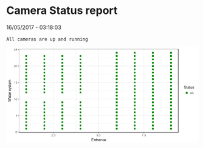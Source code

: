 Camera Status report
================
16/05/2017 - 03:18:03

    All cameras are up and running

![](camreport_files/figure-markdown_github/unnamed-chunk-2-1.png)
